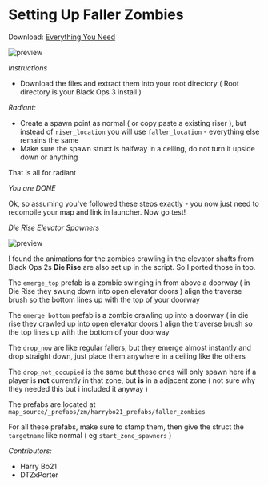 # Setting Up Faller Zombies

Download: [Everything You Need](https://mega.nz/#!9cUQRYAT!vYkcwZoPVTweVqaVnjvNygzrbtw08F0BsP7_lVMJuF0)

![preview](https://i.gyazo.com/d0030871b249da4b8e3ce7f8b3b9c08d.gif)

*Instructions*

- Download the files and extract them into your root directory ( Root directory is your Black Ops 3 install )

*Radiant:*

- Create a spawn point as normal ( or copy paste a existing riser ), but instead of `riser_location` you will use `faller_location` - everything else remains the same
- Make sure the spawn struct is halfway in a ceiling, do not turn it upside down or anything

That is all for radiant

*You are DONE*

Ok, so assuming you've followed these steps exactly - you now just need to recompile your map and link in launcher. Now go test!

*Die Rise Elevator Spawners*

![preview](https://i.gyazo.com/d0030871b249da4b8e3ce7f8b3b9c08d.gif)

I found the animations for the zombies crawling in the elevator shafts from Black Ops 2s **Die Rise** are also set up in the script. So I ported those in too.

The `emerge_top` prefab is a zombie swinging in from above a doorway ( in Die Rise they swung down into open elevator doors ) align the traverse brush so the bottom
lines up with the top of your doorway

The `emerge_bottom` prefab is a zombie crawling up into a doorway ( in die rise they crawled up into open elevator doors ) align the traverse brush so the top
lines up with the bottom of your doorway

The `drop_now` are like regular fallers, but they emerge almost instantly and drop straight down, just place them anywhere in a ceiling like the others

The `drop_not_occupied` is the same but these ones will only spawn here if a player is **not** currently in that zone, but **is** in a adjacent zone ( not sure why they needed this
but i included it anyway )

The prefabs are located at `map_source/_prefabs/zm/harrybo21_prefabs/faller_zombies`

For all these prefabs, make sure to stamp them, then give the struct the `targetname` like normal ( eg `start_zone_spawners` )

_Contributors:_
- Harry Bo21
- DTZxPorter